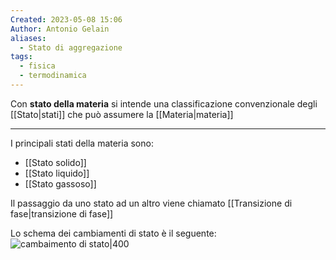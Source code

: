 ```yaml
---
Created: 2023-05-08 15:06
Author: Antonio Gelain
aliases:
  - Stato di aggregazione
tags:
  - fisica
  - termodinamica
---
```


Con **stato della materia** si intende una classificazione convenzionale degli [[Stato|stati]] che può assumere la [[Materia|materia]]

---

I principali stati della materia sono:
- [[Stato solido]]
- [[Stato liquido]]
- [[Stato gassoso]]

Il passaggio da uno stato ad un altro viene chiamato [[Transizione di fase|transizione di fase]]

Lo schema dei cambiamenti di stato è il seguente:
![cambaimento di stato|400](https://www.science.unitn.it/~fisica1/fisica1/appunti/termo/cap_3/images/cambi%20di%20stato.gif)